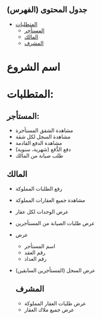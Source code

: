 ## جدول المحتوى (الفهرس)
- [المتطلبات](#المتطلبات)
  - [المستأجر](#المستأجر)
  - [المالك](#المالك)
  - [المشرف](#المشرف)


# اسم الشروع
# المتطلبات:
## المستأجر: 
- مشاهدة الشقق المستأجرة
- مشاهدة السجل لكل شقة
- مشاهدة الدفع القادمة
- دفع الدُّفع (شهرية، سنوية)
- طلب صيانة من المالك

## المالك
  - رفع الطلبات المملوكة
  - مشاهدة جميع العقارات المملوكة
  - عرض الوحدات لكل عقار
  - عرض طلبات الصيانة من المستأجرين
  - عرض
    - اسم المستأجر
    - رقم العقد
    - رقم العداد
  - عرض السجل (المستأجرين السابقين)

    ## المشرف
    - عرض طلبات العقار المملوكة
    - عرض جميع ملاك العقار
